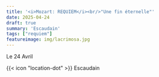 ```yaml
---
title: '<i>Mozart: REQUIEM</i><br/>"Une fin éternelle"'
date: 2025-04-24
draft: true
summary: 'Escaudain'
tags: ["requiem"]
featureimage: img/lacrimosa.jpg
---
```


Le 24 Avril

{{< icon "location-dot" >}} Escaudain

